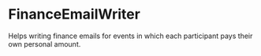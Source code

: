 # FinanceEmailWriter
Helps writing finance emails for events in which each participant pays their own personal amount.
